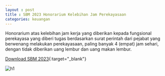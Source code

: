 ```yaml
---
layout : post
title : SBM 2023 Honorarium Kelebihan Jam Perekayasaan
categories: keuangan
---
```


Honorarium atas kelebihan jam kerja yang diberikan kepada fungsional perekayasa yang diberi tugas berdasarkan surat perintah dari pejabat yang berwenang melakukan perekayasaan, paling banyak 4 (empat) jam    sehari, dengan tidak diberikan uang lembur dan uang makan lembur.

[Download SBM 2023](https://firebasestorage.googleapis.com/v0/b/geotag-b7d33.appspot.com/o/SBM_2023.pdf?alt=media&token=228220bb-e660-47cd-bb6f-ef614ad11018){:target="_blank"}

![h1](https://firebasestorage.googleapis.com/v0/b/geotag-b7d33.appspot.com/o/SBM_2023_page-0009.jpg?alt=media&token=d6cff518-f475-47ba-8f12-49e307b5594c)
